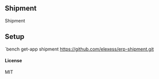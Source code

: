 ## Shipment

Shipment

## Setup

`bench get-app shipment https://github.com/elexess/erp-shipment.git

#### License

MIT

